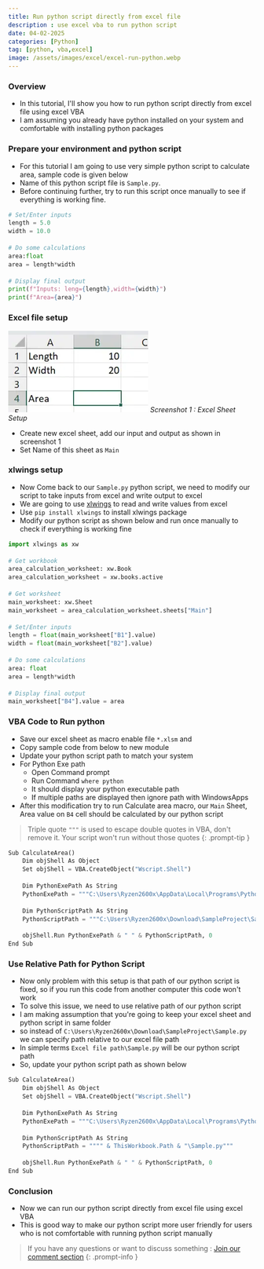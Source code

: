 ```yaml
---
title: Run python script directly from excel file
description : use excel vba to run python script
date: 04-02-2025
categories: [Python]
tag: [python, vba,excel]
image: /assets/images/excel/excel-run-python.webp
---
```


### Overview
- In this tutorial, I'll show you how to run python script directly from excel file using excel VBA
- I am assuming you already have python installed on your system and comfortable with installing python packages

### Prepare your environment and python script
- For this tutorial I am going to use very simple python script to calculate area, sample code is given below
- Name of this python script file is `Sample.py`.
- Before continuing further, try to run this script once manually to see if everything is working fine.

```python
# Set/Enter inputs
length = 5.0
width = 10.0

# Do some calculations
area:float
area = length*width

# Display final output
print(f"Inputs: leng={length},width={width}")
print(f"Area={area}")
```
### Excel file setup
![Output1](/assets/images/excel/excel-run-python-1.webp)
_Screenshot 1 : Excel Sheet Setup_

- Create new excel sheet, add our input and output as shown in screenshot 1
- Set Name of this sheet as `Main`

### xlwings setup
- Now Come back to our `Sample.py` python script, we need to modify our script to take inputs from excel and write output to excel
- We are going to use [xlwings](https://www.xlwings.org/) to read and write values from excel
- Use `pip install xlwings` to install xlwings package
- Modify our python script as shown below and run once manually to check if everything is working fine

```python
import xlwings as xw

# Get workbook
area_calculation_worksheet: xw.Book
area_calculation_worksheet = xw.books.active

# Get worksheet
main_worksheet: xw.Sheet
main_worksheet = area_calculation_worksheet.sheets["Main"]

# Set/Enter inputs
length = float(main_worksheet["B1"].value)
width = float(main_worksheet["B2"].value)

# Do some calculations
area: float
area = length*width

# Display final output
main_worksheet["B4"].value = area
```

### VBA Code to Run python
- Save our excel sheet as macro enable file `*.xlsm` and
- Copy sample code from below to new module
- Update your python script path to match your system
- For Python Exe path
  - Open Command prompt
  - Run Command `where python` 
  - It should display your python executable path 
  - If multiple paths are displayed then ignore path with WindowsApps
- After this modification try to run Calculate area macro, our `Main` Sheet, Area value on `B4` cell should be calculated by our python script
> Triple quote `"""` is used to escape double quotes in VBA, don't remove it. Your script won't run without those quotes
{: .prompt-tip }

```python
Sub CalculateArea()
    Dim objShell As Object
    Set objShell = VBA.CreateObject("Wscript.Shell")
        
    Dim PythonExePath As String
    PythonExePath = """C:\Users\Ryzen2600x\AppData\Local\Programs\Python\Python311\python.exe"""

    Dim PythonScriptPath As String
    PythonScriptPath = """C:\Users\Ryzen2600x\Download\SampleProject\Sample.py"""
     
    objShell.Run PythonExePath & " " & PythonScriptPath, 0
End Sub
```

### Use Relative Path for Python Script
- Now only problem with this setup is that path of our python script is fixed, so if you run this code from another computer this code won't work
- To solve this issue,  we need to use relative path of our python script
- I am making assumption that you're going to keep your excel sheet and python script in same folder
- so instead of `C:\Users\Ryzen2600x\Download\SampleProject\Sample.py` we can specify path relative to our excel file path
- In simple terms `Excel file path\Sample.py` will be our python script path
- So, update your python script path as shown below

```python
Sub CalculateArea()
    Dim objShell As Object
    Set objShell = VBA.CreateObject("Wscript.Shell")
        
    Dim PythonExePath As String
    PythonExePath = """C:\Users\Ryzen2600x\AppData\Local\Programs\Python\Python311\python.exe"""

    Dim PythonScriptPath As String
    PythonScriptPath = """" & ThisWorkbook.Path & "\Sample.py"""
     
    objShell.Run PythonExePath & " " & PythonScriptPath, 0
End Sub
```

### Conclusion
- Now we can run our python script directly from excel file using excel VBA
- This is good way to make our python script more user friendly for users who is not comfortable with running python script manually



> If you have any questions or want to discuss something : [Join our comment section](https://www.reddit.com/r/NodesAutomations/comments/1igllej/run_python_script_directly_from_excel_file_nodes/)
{: .prompt-info }